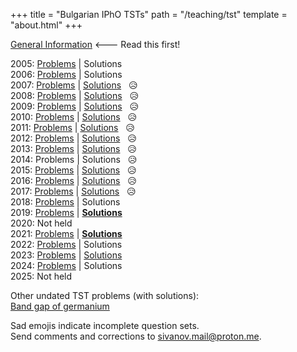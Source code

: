 +++
title = "Bulgarian IPhO TSTs"
path = "/teaching/tst"
template = "about.html"
+++

[General Information](/teaching/TSTinfo.pdf) <--- Read this first!

2005: [Problems](/teaching/TST2005.pdf) | Solutions   
2006: [Problems](/teaching/TST2006.pdf) | Solutions  
2007: [Problems](/teaching/TST2007.pdf) | [Solutions](/teaching/TST2007sol.pdf) &nbsp; &#128549;     
2008: [Problems](/teaching/TST2008.pdf) | [Solutions](/teaching/TST2008sol.pdf) &nbsp; &#128549;     
2009: [Problems](/teaching/TST2009.pdf) | [Solutions](/teaching/TST2009sol.pdf) &nbsp; &#128549;   
2010: [Problems](/teaching/TST2010.pdf) | [Solutions](/teaching/TST2010sol.pdf) &nbsp; &#128549;   
2011: [Problems](/teaching/TST2011.pdf) | [Solutions](/teaching/TST2011sol.pdf) &nbsp; &#128549;   
2012: [Problems](/teaching/TST2012.pdf) | [Solutions](/teaching/TST2012sol.pdf) &nbsp; &#128549;   
2013: [Problems](/teaching/TST2013.pdf) | [Solutions](/teaching/TST2013sol.pdf) &nbsp; &#128549;   
2014: Problems | Solutions &nbsp; &#128549;   
2015: [Problems](/teaching/TST2015.pdf) | [Solutions](/teaching/TST2015sol.pdf) &nbsp; &#128549;   
2016: [Problems](/teaching/TST2016.pdf) | [Solutions](/teaching/TST2016sol.pdf) &nbsp; &#128549;   
2017: [Problems](/teaching/TST2017.pdf) | [Solutions](/teaching/TST2017sol.pdf) &nbsp; &#128549;   
2018: [Problems](/teaching/TST2018.pdf) | Solutions   
2019: [Problems](/teaching/TST2019.pdf) | [**Solutions**](/teaching/TST2019sol.pdf) &nbsp;    
2020: Not held   
2021: [Problems](/teaching/TST2021.pdf) | [**Solutions**](/teaching/TST2021sol.pdf) &nbsp;    
2022: [Problems](/teaching/TST2022.pdf) | Solutions   
2023: [Problems](/teaching/TST2023.pdf) | [Solutions](/teaching/TST2023sol.pdf)   
2024: [Problems](/teaching/TST2024.pdf) | Solutions  
2025: Not held   

Other undated TST problems (with solutions):\
[Band gap of germanium](/teaching/germanium.pdf)

Sad emojis indicate incomplete question sets.\
Send comments and corrections to [sivanov.mail@proton.me](mailto:sivanov.mail@proton.me).
